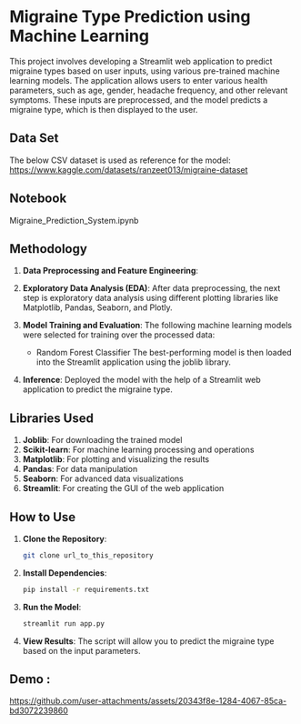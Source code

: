 # Migraine Type Prediction using Machine Learning

This project involves developing a Streamlit web application to predict migraine types based on user inputs, using various pre-trained machine learning models. The application allows users to enter various health parameters, such as age, gender, headache frequency, and other relevant symptoms. These inputs are preprocessed, and the model predicts a migraine type, which is then displayed to the user.

## Data Set

The below CSV dataset is used as reference for the model:
https://www.kaggle.com/datasets/ranzeet013/migraine-dataset

## Notebook

Migraine_Prediction_System.ipynb

## Methodology

1. **Data Preprocessing and Feature Engineering**:

2. **Exploratory Data Analysis (EDA)**:
    After data preprocessing, the next step is exploratory data analysis using different plotting libraries like Matplotlib, Pandas, Seaborn, and Plotly.

3. **Model Training and Evaluation**:
    The following machine learning models were selected for training over the processed data:
    - Random Forest Classifier
    The best-performing model is then loaded into the Streamlit application using the joblib library.

4. **Inference**:
    Deployed the model with the help of a Streamlit web application to predict the migraine type.

## Libraries Used

1. **Joblib**: For downloading the trained model
2. **Scikit-learn**: For machine learning processing and operations
3. **Matplotlib**: For plotting and visualizing the results
4. **Pandas**: For data manipulation
5. **Seaborn**: For advanced data visualizations
6. **Streamlit**: For creating the GUI of the web application

## How to Use

1. **Clone the Repository**:
    ```sh
    git clone url_to_this_repository
    ```

2. **Install Dependencies**:
    ```sh
    pip install -r requirements.txt
    ```

3. **Run the Model**:
    ```sh
    streamlit run app.py
    ```

4. **View Results**: The script will allow you to predict the migraine type based on the input parameters.

## Demo :

https://github.com/user-attachments/assets/20343f8e-1284-4067-85ca-bd3072239860

